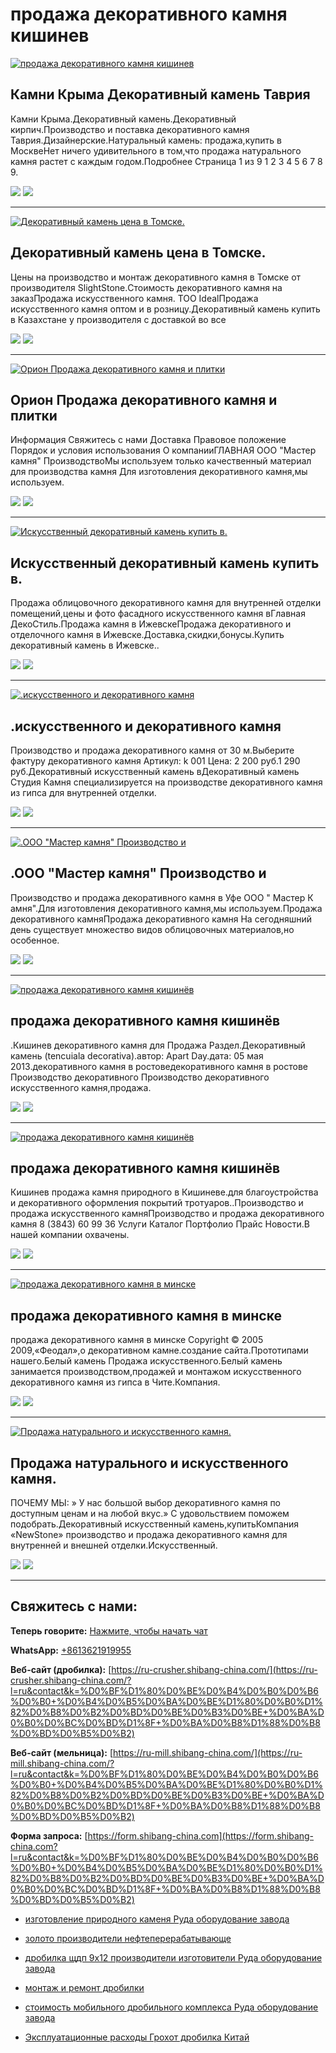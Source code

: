 # продажа декоративного камня кишинев

<a href="https://swt.shibang-china.com/?l=ru&img&k=%D0%BF%D1%80%D0%BE%D0%B4%D0%B0%D0%B6%D0%B0+%D0%B4%D0%B5%D0%BA%D0%BE%D1%80%D0%B0%D1%82%D0%B8%D0%B2%D0%BD%D0%BE%D0%B3%D0%BE+%D0%BA%D0%B0%D0%BC%D0%BD%D1%8F+%D0%BA%D0%B8%D1%88%D0%B8%D0%BD%D0%B5%D0%B2" target="_blank">![продажа декоративного камня кишинев](http://static.shibang-china.com/all-800x300/334.jpg)</a>

## Камни Крыма Декоративный камень Таврия
Камни Крыма.Декоративный камень.Декоративный кирпич.Производство и поставка декоративного камня Таврия.Дизайнерские.Натуральный камень: продажа,купить в МосквеНет ничего удивительного в том,что продажа натурального камня растет с каждым годом.Подробнее Страница 1 из 9 1 2 3 4 5 6 7 8 9.


<a href="https://whatsapp.shibangsoft.com/WhatsApp.php" target="_blank" title="WhatsApp">![](http://static.shibang-china.com/icon/whatsapp.png)</a> <a href="https://swt.shibang-china.com/?l=ru&icon&k=%D0%BF%D1%80%D0%BE%D0%B4%D0%B0%D0%B6%D0%B0+%D0%B4%D0%B5%D0%BA%D0%BE%D1%80%D0%B0%D1%82%D0%B8%D0%B2%D0%BD%D0%BE%D0%B3%D0%BE+%D0%BA%D0%B0%D0%BC%D0%BD%D1%8F+%D0%BA%D0%B8%D1%88%D0%B8%D0%BD%D0%B5%D0%B2" target="_blank">![](http://static.shibang-china.com/icon/chat-ru.png)</a>

---

<a href="https://swt.shibang-china.com/?l=ru&img&k=%D0%BF%D1%80%D0%BE%D0%B4%D0%B0%D0%B6%D0%B0+%D0%B4%D0%B5%D0%BA%D0%BE%D1%80%D0%B0%D1%82%D0%B8%D0%B2%D0%BD%D0%BE%D0%B3%D0%BE+%D0%BA%D0%B0%D0%BC%D0%BD%D1%8F+%D0%BA%D0%B8%D1%88%D0%B8%D0%BD%D0%B5%D0%B2" target="_blank">![Декоративный камень цена в Томске.](http://static.shibang-china.com/all-800x300/1420.jpg)</a>

## Декоративный камень цена в Томске.
Цены на производство и монтаж декоративного камня в Томске от производителя SlightStone.Стоимость декоративного камня на заказПродажа искусственного камня. ТОО IdealПродажа искусственного камня оптом и в розницу.Декоративный камень купить в Казахстане у производителя с доставкой во все


<a href="https://whatsapp.shibangsoft.com/WhatsApp.php" target="_blank" title="WhatsApp">![](http://static.shibang-china.com/icon/whatsapp.png)</a> <a href="https://swt.shibang-china.com/?l=ru&icon&k=%D0%BF%D1%80%D0%BE%D0%B4%D0%B0%D0%B6%D0%B0+%D0%B4%D0%B5%D0%BA%D0%BE%D1%80%D0%B0%D1%82%D0%B8%D0%B2%D0%BD%D0%BE%D0%B3%D0%BE+%D0%BA%D0%B0%D0%BC%D0%BD%D1%8F+%D0%BA%D0%B8%D1%88%D0%B8%D0%BD%D0%B5%D0%B2" target="_blank">![](http://static.shibang-china.com/icon/chat-ru.png)</a>

---

<a href="https://swt.shibang-china.com/?l=ru&img&k=%D0%BF%D1%80%D0%BE%D0%B4%D0%B0%D0%B6%D0%B0+%D0%B4%D0%B5%D0%BA%D0%BE%D1%80%D0%B0%D1%82%D0%B8%D0%B2%D0%BD%D0%BE%D0%B3%D0%BE+%D0%BA%D0%B0%D0%BC%D0%BD%D1%8F+%D0%BA%D0%B8%D1%88%D0%B8%D0%BD%D0%B5%D0%B2" target="_blank">![Орион Продажа декоративного камня и плитки](http://static.shibang-china.com/all-800x300/212.jpg)</a>

## Орион Продажа декоративного камня и плитки
Информация Свяжитесь с нами Доставка Правовое положение Порядок и условия использования О компанииГЛАВНАЯ ООО "Мастер камня" ПроизводствоМы используем только качественный материал для производства камня Для изготовления декоративного камня,мы используем.


<a href="https://whatsapp.shibangsoft.com/WhatsApp.php" target="_blank" title="WhatsApp">![](http://static.shibang-china.com/icon/whatsapp.png)</a> <a href="https://swt.shibang-china.com/?l=ru&icon&k=%D0%BF%D1%80%D0%BE%D0%B4%D0%B0%D0%B6%D0%B0+%D0%B4%D0%B5%D0%BA%D0%BE%D1%80%D0%B0%D1%82%D0%B8%D0%B2%D0%BD%D0%BE%D0%B3%D0%BE+%D0%BA%D0%B0%D0%BC%D0%BD%D1%8F+%D0%BA%D0%B8%D1%88%D0%B8%D0%BD%D0%B5%D0%B2" target="_blank">![](http://static.shibang-china.com/icon/chat-ru.png)</a>

---

<a href="https://swt.shibang-china.com/?l=ru&img&k=%D0%BF%D1%80%D0%BE%D0%B4%D0%B0%D0%B6%D0%B0+%D0%B4%D0%B5%D0%BA%D0%BE%D1%80%D0%B0%D1%82%D0%B8%D0%B2%D0%BD%D0%BE%D0%B3%D0%BE+%D0%BA%D0%B0%D0%BC%D0%BD%D1%8F+%D0%BA%D0%B8%D1%88%D0%B8%D0%BD%D0%B5%D0%B2" target="_blank">![Искусственный декоративный камень купить в.](http://static.shibang-china.com/all-800x300/1234.jpg)</a>

## Искусственный декоративный камень купить в.
Продажа облицовочного декоративного камня для внутренней отделки помещений,цены и фото фасадного искусственного камня вГлавная ДекоСтиль.Продажа камня в ИжевскеПродажа декоративного и отделочного камня в Ижевске.Доставка,скидки,бонусы.Купить декоративный камень в Ижевске..


<a href="https://whatsapp.shibangsoft.com/WhatsApp.php" target="_blank" title="WhatsApp">![](http://static.shibang-china.com/icon/whatsapp.png)</a> <a href="https://swt.shibang-china.com/?l=ru&icon&k=%D0%BF%D1%80%D0%BE%D0%B4%D0%B0%D0%B6%D0%B0+%D0%B4%D0%B5%D0%BA%D0%BE%D1%80%D0%B0%D1%82%D0%B8%D0%B2%D0%BD%D0%BE%D0%B3%D0%BE+%D0%BA%D0%B0%D0%BC%D0%BD%D1%8F+%D0%BA%D0%B8%D1%88%D0%B8%D0%BD%D0%B5%D0%B2" target="_blank">![](http://static.shibang-china.com/icon/chat-ru.png)</a>

---

<a href="https://swt.shibang-china.com/?l=ru&img&k=%D0%BF%D1%80%D0%BE%D0%B4%D0%B0%D0%B6%D0%B0+%D0%B4%D0%B5%D0%BA%D0%BE%D1%80%D0%B0%D1%82%D0%B8%D0%B2%D0%BD%D0%BE%D0%B3%D0%BE+%D0%BA%D0%B0%D0%BC%D0%BD%D1%8F+%D0%BA%D0%B8%D1%88%D0%B8%D0%BD%D0%B5%D0%B2" target="_blank">![.искусственного и декоративного камня](http://static.shibang-china.com/all-800x300/1262.jpg)</a>

## .искусственного и декоративного камня
Производство и продажа декоративного камня от 30 м.Выберите фактуру декоративного камня Артикул: k 001 Цена: 2 200 руб.1 290 руб.Декоративный искусственный камень вДекоративный камень Студия Камня специализируется на производстве декоративного камня из гипса для внутренней отделки.


<a href="https://whatsapp.shibangsoft.com/WhatsApp.php" target="_blank" title="WhatsApp">![](http://static.shibang-china.com/icon/whatsapp.png)</a> <a href="https://swt.shibang-china.com/?l=ru&icon&k=%D0%BF%D1%80%D0%BE%D0%B4%D0%B0%D0%B6%D0%B0+%D0%B4%D0%B5%D0%BA%D0%BE%D1%80%D0%B0%D1%82%D0%B8%D0%B2%D0%BD%D0%BE%D0%B3%D0%BE+%D0%BA%D0%B0%D0%BC%D0%BD%D1%8F+%D0%BA%D0%B8%D1%88%D0%B8%D0%BD%D0%B5%D0%B2" target="_blank">![](http://static.shibang-china.com/icon/chat-ru.png)</a>

---

<a href="https://swt.shibang-china.com/?l=ru&img&k=%D0%BF%D1%80%D0%BE%D0%B4%D0%B0%D0%B6%D0%B0+%D0%B4%D0%B5%D0%BA%D0%BE%D1%80%D0%B0%D1%82%D0%B8%D0%B2%D0%BD%D0%BE%D0%B3%D0%BE+%D0%BA%D0%B0%D0%BC%D0%BD%D1%8F+%D0%BA%D0%B8%D1%88%D0%B8%D0%BD%D0%B5%D0%B2" target="_blank">![.ООО "Мастер камня" Производство и](http://static.shibang-china.com/all-800x300/277.jpg)</a>

## .ООО "Мастер камня" Производство и
Производство и продажа декоративного камня в Уфе ООО " Мастер К амня".Для изготовления декоративного камня,мы используем.Продажа декоративного камняПродажа декоративного камня На сегодняшний день существует множество видов облицовочных материалов,но особенное.


<a href="https://whatsapp.shibangsoft.com/WhatsApp.php" target="_blank" title="WhatsApp">![](http://static.shibang-china.com/icon/whatsapp.png)</a> <a href="https://swt.shibang-china.com/?l=ru&icon&k=%D0%BF%D1%80%D0%BE%D0%B4%D0%B0%D0%B6%D0%B0+%D0%B4%D0%B5%D0%BA%D0%BE%D1%80%D0%B0%D1%82%D0%B8%D0%B2%D0%BD%D0%BE%D0%B3%D0%BE+%D0%BA%D0%B0%D0%BC%D0%BD%D1%8F+%D0%BA%D0%B8%D1%88%D0%B8%D0%BD%D0%B5%D0%B2" target="_blank">![](http://static.shibang-china.com/icon/chat-ru.png)</a>

---

<a href="https://swt.shibang-china.com/?l=ru&img&k=%D0%BF%D1%80%D0%BE%D0%B4%D0%B0%D0%B6%D0%B0+%D0%B4%D0%B5%D0%BA%D0%BE%D1%80%D0%B0%D1%82%D0%B8%D0%B2%D0%BD%D0%BE%D0%B3%D0%BE+%D0%BA%D0%B0%D0%BC%D0%BD%D1%8F+%D0%BA%D0%B8%D1%88%D0%B8%D0%BD%D0%B5%D0%B2" target="_blank">![продажа декоративного камня кишинёв](http://static.shibang-china.com/all-800x300/779.jpg)</a>

## продажа декоративного камня кишинёв
.Кишинев декоративного камня для Продажа Раздел.Декоративный камень (tencuiala decorativa).автор: Apart Day.дата: 05 мая 2013.декоративного камня в ростоведекоративного камня в ростове Производство декоративного Производство декоративного искусственного камня,продажа.


<a href="https://whatsapp.shibangsoft.com/WhatsApp.php" target="_blank" title="WhatsApp">![](http://static.shibang-china.com/icon/whatsapp.png)</a> <a href="https://swt.shibang-china.com/?l=ru&icon&k=%D0%BF%D1%80%D0%BE%D0%B4%D0%B0%D0%B6%D0%B0+%D0%B4%D0%B5%D0%BA%D0%BE%D1%80%D0%B0%D1%82%D0%B8%D0%B2%D0%BD%D0%BE%D0%B3%D0%BE+%D0%BA%D0%B0%D0%BC%D0%BD%D1%8F+%D0%BA%D0%B8%D1%88%D0%B8%D0%BD%D0%B5%D0%B2" target="_blank">![](http://static.shibang-china.com/icon/chat-ru.png)</a>

---

<a href="https://swt.shibang-china.com/?l=ru&img&k=%D0%BF%D1%80%D0%BE%D0%B4%D0%B0%D0%B6%D0%B0+%D0%B4%D0%B5%D0%BA%D0%BE%D1%80%D0%B0%D1%82%D0%B8%D0%B2%D0%BD%D0%BE%D0%B3%D0%BE+%D0%BA%D0%B0%D0%BC%D0%BD%D1%8F+%D0%BA%D0%B8%D1%88%D0%B8%D0%BD%D0%B5%D0%B2" target="_blank">![продажа декоративного камня кишинёв](http://static.shibang-china.com/all-800x300/988.jpg)</a>

## продажа декоративного камня кишинёв
Кишинев продажа камня природного в Кишиневе.для благоустройства и декоративного оформления покрытий тротуаров..Производство и продажа искусственного камняПроизводство и продажа декоративного камня 8 (3843) 60 99 36 Услуги Каталог Портфолио Прайс Новости.В нашей компании охвачены.


<a href="https://whatsapp.shibangsoft.com/WhatsApp.php" target="_blank" title="WhatsApp">![](http://static.shibang-china.com/icon/whatsapp.png)</a> <a href="https://swt.shibang-china.com/?l=ru&icon&k=%D0%BF%D1%80%D0%BE%D0%B4%D0%B0%D0%B6%D0%B0+%D0%B4%D0%B5%D0%BA%D0%BE%D1%80%D0%B0%D1%82%D0%B8%D0%B2%D0%BD%D0%BE%D0%B3%D0%BE+%D0%BA%D0%B0%D0%BC%D0%BD%D1%8F+%D0%BA%D0%B8%D1%88%D0%B8%D0%BD%D0%B5%D0%B2" target="_blank">![](http://static.shibang-china.com/icon/chat-ru.png)</a>

---

<a href="https://swt.shibang-china.com/?l=ru&img&k=%D0%BF%D1%80%D0%BE%D0%B4%D0%B0%D0%B6%D0%B0+%D0%B4%D0%B5%D0%BA%D0%BE%D1%80%D0%B0%D1%82%D0%B8%D0%B2%D0%BD%D0%BE%D0%B3%D0%BE+%D0%BA%D0%B0%D0%BC%D0%BD%D1%8F+%D0%BA%D0%B8%D1%88%D0%B8%D0%BD%D0%B5%D0%B2" target="_blank">![продажа декоративного камня в минске](http://static.shibang-china.com/all-800x300/29.jpg)</a>

## продажа декоративного камня в минске
продажа декоративного камня в минске Copyright © 2005 2009,«Феодал»,о декоративном камне.создание сайта.Прототипами нашего.Белый камень Продажа искусственного.Белый камень занимается производством,продажей и монтажом искусственного декоративного камня из гипса в Чите.Компания.


<a href="https://whatsapp.shibangsoft.com/WhatsApp.php" target="_blank" title="WhatsApp">![](http://static.shibang-china.com/icon/whatsapp.png)</a> <a href="https://swt.shibang-china.com/?l=ru&icon&k=%D0%BF%D1%80%D0%BE%D0%B4%D0%B0%D0%B6%D0%B0+%D0%B4%D0%B5%D0%BA%D0%BE%D1%80%D0%B0%D1%82%D0%B8%D0%B2%D0%BD%D0%BE%D0%B3%D0%BE+%D0%BA%D0%B0%D0%BC%D0%BD%D1%8F+%D0%BA%D0%B8%D1%88%D0%B8%D0%BD%D0%B5%D0%B2" target="_blank">![](http://static.shibang-china.com/icon/chat-ru.png)</a>

---

<a href="https://swt.shibang-china.com/?l=ru&img&k=%D0%BF%D1%80%D0%BE%D0%B4%D0%B0%D0%B6%D0%B0+%D0%B4%D0%B5%D0%BA%D0%BE%D1%80%D0%B0%D1%82%D0%B8%D0%B2%D0%BD%D0%BE%D0%B3%D0%BE+%D0%BA%D0%B0%D0%BC%D0%BD%D1%8F+%D0%BA%D0%B8%D1%88%D0%B8%D0%BD%D0%B5%D0%B2" target="_blank">![Продажа натурального и искусственного камня.](http://static.shibang-china.com/all-800x300/1113.jpg)</a>

## Продажа натурального и искусственного камня.
ПОЧЕМУ МЫ: » У нас большой выбор декоративного камня по доступным ценам и на любой вкус.» С удовольствием поможем подобрать.Декоративный искусственный камень,купитьКомпания «NewStone» производство и продажа декоративного камня для внутренней и внешней отделки.Искусственный.


<a href="https://whatsapp.shibangsoft.com/WhatsApp.php" target="_blank" title="WhatsApp">![](http://static.shibang-china.com/icon/whatsapp.png)</a> <a href="https://swt.shibang-china.com/?l=ru&icon&k=%D0%BF%D1%80%D0%BE%D0%B4%D0%B0%D0%B6%D0%B0+%D0%B4%D0%B5%D0%BA%D0%BE%D1%80%D0%B0%D1%82%D0%B8%D0%B2%D0%BD%D0%BE%D0%B3%D0%BE+%D0%BA%D0%B0%D0%BC%D0%BD%D1%8F+%D0%BA%D0%B8%D1%88%D0%B8%D0%BD%D0%B5%D0%B2" target="_blank">![](http://static.shibang-china.com/icon/chat-ru.png)</a>

---
## Свяжитесь с нами:

**Теперь говорите:** [Нажмите, чтобы начать чат](https://swt.shibang-china.com?l=ru&contact&k=%D0%BF%D1%80%D0%BE%D0%B4%D0%B0%D0%B6%D0%B0+%D0%B4%D0%B5%D0%BA%D0%BE%D1%80%D0%B0%D1%82%D0%B8%D0%B2%D0%BD%D0%BE%D0%B3%D0%BE+%D0%BA%D0%B0%D0%BC%D0%BD%D1%8F+%D0%BA%D0%B8%D1%88%D0%B8%D0%BD%D0%B5%D0%B2)

**WhatsApp:**  [+8613621919955](https://whatsapp.shibangsoft.com/WhatsApp.php)

**Веб-сайт (дробилка):** [https://ru-crusher.shibang-china.com/](https://ru-crusher.shibang-china.com/?l=ru&contact&k=%D0%BF%D1%80%D0%BE%D0%B4%D0%B0%D0%B6%D0%B0+%D0%B4%D0%B5%D0%BA%D0%BE%D1%80%D0%B0%D1%82%D0%B8%D0%B2%D0%BD%D0%BE%D0%B3%D0%BE+%D0%BA%D0%B0%D0%BC%D0%BD%D1%8F+%D0%BA%D0%B8%D1%88%D0%B8%D0%BD%D0%B5%D0%B2)

**Веб-сайт (мельница):** [https://ru-mill.shibang-china.com/](https://ru-mill.shibang-china.com/?l=ru&contact&k=%D0%BF%D1%80%D0%BE%D0%B4%D0%B0%D0%B6%D0%B0+%D0%B4%D0%B5%D0%BA%D0%BE%D1%80%D0%B0%D1%82%D0%B8%D0%B2%D0%BD%D0%BE%D0%B3%D0%BE+%D0%BA%D0%B0%D0%BC%D0%BD%D1%8F+%D0%BA%D0%B8%D1%88%D0%B8%D0%BD%D0%B5%D0%B2)

**Форма запроса:** [https://form.shibang-china.com](https://form.shibang-china.com?l=ru&contact&k=%D0%BF%D1%80%D0%BE%D0%B4%D0%B0%D0%B6%D0%B0+%D0%B4%D0%B5%D0%BA%D0%BE%D1%80%D0%B0%D1%82%D0%B8%D0%B2%D0%BD%D0%BE%D0%B3%D0%BE+%D0%BA%D0%B0%D0%BC%D0%BD%D1%8F+%D0%BA%D0%B8%D1%88%D0%B8%D0%BD%D0%B5%D0%B2)

* [изготовление природного каменя Руда оборудование завода](../99/%D0%B8%D0%B7%D0%B3%D0%BE%D1%82%D0%BE%D0%B2%D0%BB%D0%B5%D0%BD%D0%B8%D0%B5%20%D0%BF%D1%80%D0%B8%D1%80%D0%BE%D0%B4%D0%BD%D0%BE%D0%B3%D0%BE%20%D0%BA%D0%B0%D0%BC%D0%B5%D0%BD%D1%8F%20%D0%A0%D1%83%D0%B4%D0%B0%20%D0%BE%D0%B1%D0%BE%D1%80%D1%83%D0%B4%D0%BE%D0%B2%D0%B0%D0%BD%D0%B8%D0%B5%20%D0%B7%D0%B0%D0%B2%D0%BE%D0%B4%D0%B0.md)

* [золото производители нефтеперерабатывающе](../105/%D0%B7%D0%BE%D0%BB%D0%BE%D1%82%D0%BE%20%D0%BF%D1%80%D0%BE%D0%B8%D0%B7%D0%B2%D0%BE%D0%B4%D0%B8%D1%82%D0%B5%D0%BB%D0%B8%20%D0%BD%D0%B5%D1%84%D1%82%D0%B5%D0%BF%D0%B5%D1%80%D0%B5%D1%80%D0%B0%D0%B1%D0%B0%D1%82%D1%8B%D0%B2%D0%B0%D1%8E%D1%89%D0%B5.md)

* [дробилка щдп 9х12 производители изготовители Руда оборудование завода](../99/%D0%B4%D1%80%D0%BE%D0%B1%D0%B8%D0%BB%D0%BA%D0%B0%20%D1%89%D0%B4%D0%BF%209%D1%8512%20%D0%BF%D1%80%D0%BE%D0%B8%D0%B7%D0%B2%D0%BE%D0%B4%D0%B8%D1%82%D0%B5%D0%BB%D0%B8%20%D0%B8%D0%B7%D0%B3%D0%BE%D1%82%D0%BE%D0%B2%D0%B8%D1%82%D0%B5%D0%BB%D0%B8%20%D0%A0%D1%83%D0%B4%D0%B0%20%D0%BE%D0%B1%D0%BE%D1%80%D1%83%D0%B4%D0%BE%D0%B2%D0%B0%D0%BD%D0%B8%D0%B5%20%D0%B7%D0%B0%D0%B2%D0%BE%D0%B4%D0%B0.md)

* [монтаж и ремонт дробилки](../91/%D0%BC%D0%BE%D0%BD%D1%82%D0%B0%D0%B6%20%D0%B8%20%D1%80%D0%B5%D0%BC%D0%BE%D0%BD%D1%82%20%D0%B4%D1%80%D0%BE%D0%B1%D0%B8%D0%BB%D0%BA%D0%B8.md)

* [стоимость мобильного дробильного комплекса Руда оборудование завода](../102/%D1%81%D1%82%D0%BE%D0%B8%D0%BC%D0%BE%D1%81%D1%82%D1%8C%20%D0%BC%D0%BE%D0%B1%D0%B8%D0%BB%D1%8C%D0%BD%D0%BE%D0%B3%D0%BE%20%D0%B4%D1%80%D0%BE%D0%B1%D0%B8%D0%BB%D1%8C%D0%BD%D0%BE%D0%B3%D0%BE%20%D0%BA%D0%BE%D0%BC%D0%BF%D0%BB%D0%B5%D0%BA%D1%81%D0%B0%20%D0%A0%D1%83%D0%B4%D0%B0%20%D0%BE%D0%B1%D0%BE%D1%80%D1%83%D0%B4%D0%BE%D0%B2%D0%B0%D0%BD%D0%B8%D0%B5%20%D0%B7%D0%B0%D0%B2%D0%BE%D0%B4%D0%B0.md)

* [Эксплуатационные расходы Грохот дробилка Китай](../96/%D0%AD%D0%BA%D1%81%D0%BF%D0%BB%D1%83%D0%B0%D1%82%D0%B0%D1%86%D0%B8%D0%BE%D0%BD%D0%BD%D1%8B%D0%B5%20%D1%80%D0%B0%D1%81%D1%85%D0%BE%D0%B4%D1%8B%20%D0%93%D1%80%D0%BE%D1%85%D0%BE%D1%82%20%D0%B4%D1%80%D0%BE%D0%B1%D0%B8%D0%BB%D0%BA%D0%B0%20%D0%9A%D0%B8%D1%82%D0%B0%D0%B9.md)
